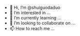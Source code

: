 - 👋 Hi, I’m @shuiguodaduo
- 👀 I’m interested in ...
- 🌱 I’m currently learning ...
- 💞️ I’m looking to collaborate on ...
- 📫 How to reach me ...

<!---
shuiguodaduo/shuiguodaduo is a ✨ special ✨ repository because its `README.md` (this file) appears on your GitHub profile.
You can click the Preview link to take a look at your changes.
--->
